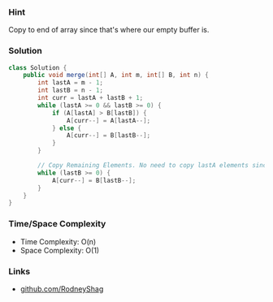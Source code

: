 ### Hint

Copy to end of array since that's where our empty buffer is.

### Solution

```java
class Solution {
    public void merge(int[] A, int m, int[] B, int n) {
        int lastA = m - 1;
        int lastB = n - 1;
        int curr = lastA + lastB + 1;
        while (lastA >= 0 && lastB >= 0) {
            if (A[lastA] > B[lastB]) {
                A[curr--] = A[lastA--];
            } else {
                A[curr--] = B[lastB--];
            }
        }

        // Copy Remaining Elements. No need to copy lastA elements since they're already in correct spot
        while (lastB >= 0) {
            A[curr--] = B[lastB--];
        }
    }
}
```

### Time/Space Complexity

-  Time Complexity: O(n)
- Space Complexity: O(1)

### Links

- [github.com/RodneyShag](https://github.com/RodneyShag)
